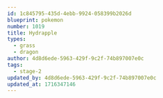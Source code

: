 ```yaml
---
id: 1c845795-435d-4ebb-9924-058399b2026d
blueprint: pokemon
number: 1019
title: Hydrapple
types:
  - grass
  - dragon
author: 4d8d6ede-5963-429f-9c2f-74b897007e0c
tags:
  - stage-2
updated_by: 4d8d6ede-5963-429f-9c2f-74b897007e0c
updated_at: 1716347146
---
```

